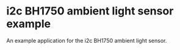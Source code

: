 i2c BH1750 ambient light sensor example
========================================

An example application for the i2c BH1750 ambient light sensor.
